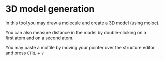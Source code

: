 # 3D model generation

In this tool you may draw a molecule and create a 3D model (using moloc).

You can also measure distance in the model by double-clicking on a first atom and on a second atom.

You may paste a molfile by moving your pointer over the structure editor and press `CTRL` + `V`
